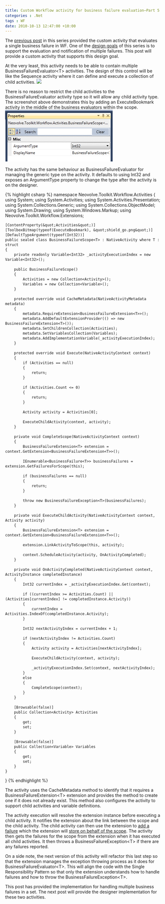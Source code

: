 ```yaml
---
title: Custom Workflow activity for business failure evaluation–Part 5
categories : .Net
tags : WF
date: 2010-10-13 12:47:00 +10:00
---
```


The [previous post][0] in this series provided the custom activity that evaluates a single business failure in WF. One of the [design goals][1] of this series is to support the evaluation and notification of multiple failures. This post will provide a custom activity that supports this design goal.

At the very least, this activity needs to be able to contain multiple BusinessFailureEvaluator&lt;T&gt; activities. The design of this control will be like the Sequence activity where it can define and execute a collection of child activities. ![][2]

There is no reason to restrict the child activities to the BusinessFailureEvaluator activity type so it will allow any child activity type. The screenshot above demonstrates this by adding an ExecuteBookmark activity in the middle of the business evaluators within the scope. ![image][3]

<!--more-->

The activity has the same behaviour as BusinessFailureEvaluator for managing the generic type on the activity. It defaults to using Int32 and exposes an ArgumentType property to change the type after the activity is on the designer.

{% highlight csharp %}
namespace Neovolve.Toolkit.Workflow.Activities
{ 
    using System;
    using System.Activities;
    using System.Activities.Presentation;
    using System.Collections.Generic;
    using System.Collections.ObjectModel;
    using System.Drawing;
    using System.Windows.Markup;
    using Neovolve.Toolkit.Workflow.Extensions;
    
    [ContentProperty(&quot;Activities&quot;)]
    [ToolboxBitmap(typeof(ExecuteBookmark), &quot;shield_go.png&quot;)]
    [DefaultTypeArgument(typeof(Int32))]
    public sealed class BusinessFailureScope<T> : NativeActivity where T : struct
    {
        private readonly Variable<Int32> _activityExecutionIndex = new Variable<Int32>();
    
        public BusinessFailureScope()
        {
            Activities = new Collection<Activity>();
            Variables = new Collection<Variable>();
        }
    
        protected override void CacheMetadata(NativeActivityMetadata metadata)
        {
            metadata.RequireExtension<BusinessFailureExtension<T>>();
            metadata.AddDefaultExtensionProvider(() => new BusinessFailureExtension<T>());
            metadata.SetChildrenCollection(Activities);
            metadata.SetVariablesCollection(Variables);
            metadata.AddImplementationVariable(_activityExecutionIndex);
        }
    
        protected override void Execute(NativeActivityContext context)
        {
            if (Activities == null)
            {
                return;
            }
    
            if (Activities.Count <= 0)
            {
                return;
            }
    
            Activity activity = Activities[0];
    
            ExecuteChildActivity(context, activity);
        }
    
        private void CompleteScope(NativeActivityContext context)
        {
            BusinessFailureExtension<T> extension = context.GetExtension<BusinessFailureExtension<T>>();
    
            IEnumerable<BusinessFailure<T>> businessFailures = extension.GetFailuresForScope(this);
    
            if (businessFailures == null)
            {
                return;
            }
    
            throw new BusinessFailureException<T>(businessFailures);
        }
    
        private void ExecuteChildActivity(NativeActivityContext context, Activity activity)
        {
            BusinessFailureExtension<T> extension = context.GetExtension<BusinessFailureExtension<T>>();
    
            extension.LinkActivityToScope(this, activity);
    
            context.ScheduleActivity(activity, OnActivityCompleted);
        }
    
        private void OnActivityCompleted(NativeActivityContext context, ActivityInstance completedInstance)
        {
            Int32 currentIndex = _activityExecutionIndex.Get(context);
    
            if ((currentIndex >= Activities.Count) || (Activities[currentIndex] != completedInstance.Activity))
            {
                currentIndex = Activities.IndexOf(completedInstance.Activity);
            }
    
            Int32 nextActivityIndex = currentIndex + 1;
    
            if (nextActivityIndex != Activities.Count)
            {
                Activity activity = Activities[nextActivityIndex];
    
                ExecuteChildActivity(context, activity);
    
                _activityExecutionIndex.Set(context, nextActivityIndex);
            }
            else
            {
                CompleteScope(context);
            }
        }
    
        [Browsable(false)]
        public Collection<Activity> Activities
        {
            get;
            set;
        }
    
        [Browsable(false)]
        public Collection<Variable> Variables
        {
            get;
            set;
        }
    }
}
{% endhighlight %}

The activity uses the CacheMetadata method to identify that it requires a BusinessFailureExtension&lt;T&gt; extension and provides the method to create one if it does not already exist. This method also configures the activity to support child activities and variable definitions.

The activity execution will resolve the extension instance before executing a child activity. It notifies the extension about the link between the scope and the child activity. The child activity can then use the extension to [add a failure][0] which the extension will [store on behalf of the scope][4]. The activity then gets the failures for the scope from the extension when it has executed all child activities. It then throws a BusinessFailureException&lt;T&gt; if there are any failures reported. 

On a side note, the next version of this activity will refactor this last step so that the extension manages the exception throwing process as it does for BusinessFailureEvaluator&lt;T&gt;. This will align the code with the Single Responsibility Pattern so that only the extension understands how to handle failures and how to throw the BusinessFailureException&lt;T&gt;.

This post has provided the implementation for handling multiple business failures in a set. The next post will provide the designer implementation for these two activities.

[0]: /2010/10/12/custom-workflow-activity-for-business-failure-evaluatione28093part-4/
[1]: /2010/10/11/custom-workflow-activity-for-business-failure-evaluatione28093part-1/
[2]: /files/image_45.png
[3]: /files/image_50.png
[4]: /2010/10/12/custom-workflow-activity-for-business-failure-evaluatione28093part-3/
